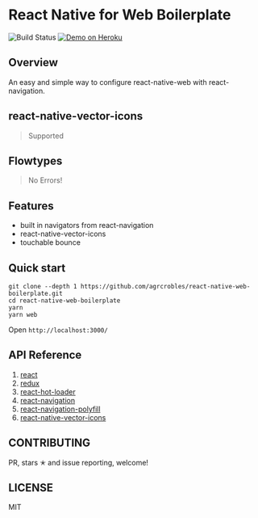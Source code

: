 # React Native for Web Boilerplate

![Build Status](https://api.travis-ci.org/agrcrobles/react-native-web-webpack-starter.svg?master)
[![Demo on Heroku](https://img.shields.io/badge/demo-heroku-brightgreen.svg?style=flat-square)](https://react-navigation-playground.herokuapp.com/)

## Overview

An easy and simple way to configure react-native-web with react-navigation.

## react-native-vector-icons

> Supported

## Flowtypes

> No Errors!

## Features

 - built in navigators from react-navigation
 - react-native-vector-icons
 - touchable bounce

## Quick start

```
git clone --depth 1 https://github.com/agrcrobles/react-native-web-boilerplate.git
cd react-native-web-boilerplate
yarn
yarn web
```

Open `http://localhost:3000/`

## API Reference

1. [react](https://facebook.github.io/react/)
2. [redux](https://github.com/reactjs/redux)
3. [react-hot-loader](https://github.com/gaearon/react-hot-loader)
4. [react-navigation](https://github.com/react-community/react-navigation)
5. [react-navigation-polyfill](https://github.com/agrcrobles/react-navigation-polyfill)
6. [react-native-vector-icons](https://github.com/oblador/react-native-vector-icons)

## CONTRIBUTING

PR, stars ✭ and issue reporting, welcome!

## LICENSE

MIT
